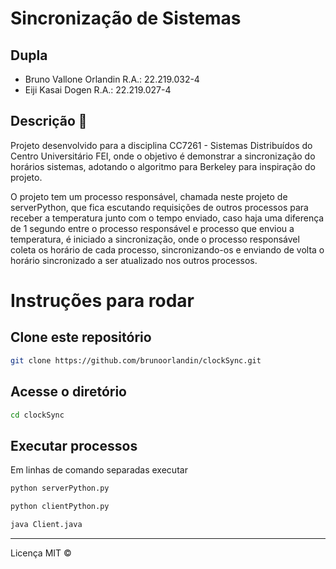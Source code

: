 # Sincronização de Sistemas

## Dupla
- Bruno Vallone Orlandin R.A.: 22.219.032-4
- Eiji Kasai Dogen R.A.: 22.219.027-4

## Descrição 📌 <a name="description"></a>
Projeto desenvolvido para a disciplina CC7261 - Sistemas Distribuídos do Centro Universitário FEI, onde o objetivo é demonstrar a sincronização do horários sistemas, adotando o algoritmo para Berkeley para inspiração do projeto.

O projeto tem um processo responsável, chamada neste projeto de serverPython, que fica escutando requisições de outros processos para receber a temperatura junto com o tempo enviado, caso haja uma diferença de 1 segundo entre o processo responsável e processo que enviou a temperatura, é iniciado a sincronização, onde o processo responsável coleta os horário de cada processo, sincronizando-os e enviando de volta o horário sincronizado a ser atualizado nos outros processos.

# Instruções para rodar
## Clone este repositório
```bash
git clone https://github.com/brunoorlandin/clockSync.git
```
## Acesse o diretório
```bash
cd clockSync
```
## Executar processos
Em linhas de comando separadas executar

```bash
python serverPython.py
```
```bash
python clientPython.py
```
```bash
java Client.java
```
--- 
Licença MIT ©